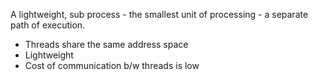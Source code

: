 

A lightweight, sub process - the smallest unit of processing - a separate path of execution.

- Threads share the same address space
- Lightweight
- Cost of communication b/w threads is low